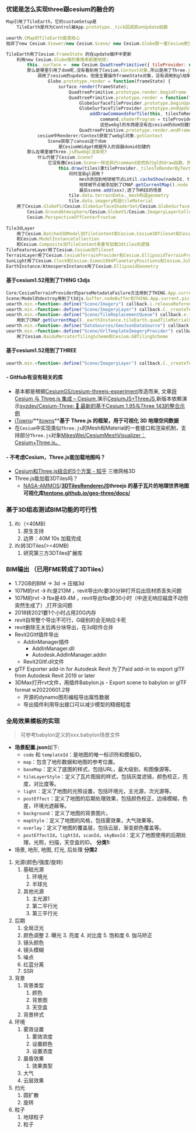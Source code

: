 ### 优锘是怎么实现three跟cesium的融合的
```JavaScript
Map引用了TileEarth，它的customSetup是
	TileEarth是作为Control被App.prototype._tick回调其onUpdate函数
	
uearth.CMap的TileEarth是其核心
抛弃了new Cesium.Viewer/new Cesium.Scene/ new Cesium.Globe那一套Cesium原生的构建地球的方法,自己利用Cesium的API重写了一套

TileEarth用了Cesium.FrameState 的在update循环中更新
	利用new Cesium.Globe做的事情来新建地球:
		this._surface =  new Cesium.QuadtreePrimitive({ tileProvider: new Cesium.GlobeSurfaceTileProvider({  
		那么是哪里引用了dom呢,没有看到用了Cesium.Context对象,所以是用了Three.js的webgl
			调用了cesium的update，但是主要操作frameState对象，没有调用到gl绘制
				Globe.prototype.render = function(frameState) {
					surface.render(frameState);
						QuadtreePrimitive.prototype.render.beginFrame
						QuadtreePrimitive.prototype.render = function(frameState) {
							GlobeSurfaceTileProvider.prototype.beginUpdate                            
							GlobeSurfaceTileProvider.prototype.endUpdate = function(frameState) {
								addDrawCommandsForTile(this, tilesToRender[tileIndex], frameState);
									command.shaderProgram = tileProvider._surfaceShaderSet.getShaderProgram(surfaceShaderSetOptions);
									这些webgl的东西是没有在cesium的dom创建的，而是同一用three.js的
							QuadtreePrimitive.prototype.render.endFrame
			cesium中Renderer/Context获取了webgl对象.getContext
				Scene获取了canvas这个dom
					是CesiumWidget根据传入的容器domid创建的
		那么在哪里被Three.js的webgl渲染呢?
			什么代替了Cesium.Scene?
				它没有像Cesium.Scene一样去执行command进而执行gl的draw函数，而是TileEarth.update()代替了Scene.render()
					this.draw(tiles)拿tileProvider._tilesToRenderByTextureCount去用three.js的THREE.Mesh(geometry, tileMaterial)去渲染地球
						何时渲染gl调用？
							mesh添加到地球根节点LUtil.cacheShow(nodeId, tileMaterialId, this.rootNode)
							地球根节点被添加到了CMAP.getCurrentMap().node
							最后scene.add(xxx);进了THREE的场景
						tile.data.terrainData._mesh构造geometry
						tile.data.imagery构造tileMaterial
	用了Cesium.GlobeFS/Cesium.GlobeSurfaceShaderSet/Cesium.GlobeSurfaceTileProvider/
		Cesium.GroundAtmosphere/Cesium.GlobeVS/Cesium.ImageryLayerCollection/Cesium.JulianDate/
		Cesium.PerspectiveOffCenterFrustum
	
Tile3dLayer
	用了Cesium.Batched3DModel3DTileContent和Cesium.Cesium3DTileset和Cesium.Instanced3DModel3DTileContent
	和Cesium.ModelInstanceCollection
	和Cesium.Composite3DTileContent来重写加载3dtiles的逻辑
TileFeatureLayer用了Cesium.Cesium3DTileset
TerrainLayer用了Cesium.CesiumTerrainProvider和Cesium.EllipsoidTerrainProvider
SunLight用了Cesium.Clock和Cesium.Simon1994PlanetaryPositions和Cesium.JulianDate
EarthInstance/AtmospereInstance用了Cesium.EllipsoidGeometry 
```

#### 基于cesium1.52用到了THING t3djs

```JavaScript
Core/CesiumTerrainProvider的parseMetadataFailure方法用到了THING.App.current.trigger
Scene/Model的destroy用到了t3djs.buffer.nodeBuffer和THING.App.current.picker.removePickingMaterial
uearth.min.<function>.define("Scene/Imagery") callback.i.releaseReference
uearth.min.<function>.define("Scene/ImageryLayer") callback.C._createTexture用到到t3djs.buffer.textureBuffer
uearth.min.<function>.define("Scene/TileReplacementQueue") callback.e.trimTiles
	用到了CMAP.getCurrentMap()._earthInstance.tileEarth.quadTileMatrial和类似Scene/Model
uearth.min.<function>.define("DataSources/GeoJsonDataSource") callback.createPoint用到了CMAP.Util.convertLonlatToWorld    
uearth.min.<function>.define("Scene/UrlTemplateImageryProvider") callback.o.reinitialize.then() callback
	用了Cesium.BaiduMercatorTilingScheme和Cesium.GBTilingScheme
```

#### 基于cesium1.52用到了THREE

```JavaScript
uearth.min.<function>.define("Scene/ImageryLayer") callback.C._createTexture
```

#### - GitHub有没有相关的库
  - 基本都是根据[CesiumGS/cesium-threejs-experiment](https://github.com/CesiumGS/cesium-threejs-experiment)改造而来, 文章[将 Cesium 与 Three.js 集成 – Cesium](https://cesium.com/blog/2017/10/23/integrating-cesium-with-threejs/),演示[CesiumJS+ThreeJS](https://cesiumgs.github.io/cesium-threejs-experiment/public/index.html),新版本依赖演示[syzdev/Cesium-Three: 🔧 最新的基于Cesium 1.95与Three 143的整合示例](https://github.com/syzdev/Cesium-Three)
  - [iTowns](https://github.com/iTowns)/**[itowns](https://github.com/iTowns/itowns)****基于 Three.js 的框架，用于可视化 3D 地理空间数据**
  - 在`Cesium`中实现类似`Three.js`的Mesh和Material的一套接口和渲染机制，支持部分`Three.js`对象[MikesWei/CesiumMeshVisualizer：Cesium+Three.js。](https://github.com/MikesWei/CesiumMeshVisualizer)
#### - 不考虑Cesium，Three.js能加载地图吗？
  - [Cesium和Three.js结合的5个方案 - 知乎](https://zhuanlan.zhihu.com/p/441682100) 三维网格3D
  - Three.js能加载3DTiles吗？
    - [NASA-AMMOS](https://github.com/NASA-AMMOS)/**[3DTilesRendererJS](https://github.com/NASA-AMMOS/3DTilesRendererJS)**threejs 的基于瓦片的地理世界地图可视化库**[tentone.github.io/geo-three/docs/](https://tentone.github.io/geo-three/docs/)**

### 基于3D组态测试BIM功能的可行性

1. ifc（<40MB)
    1. 原生支持
    2. 边界：40M 10s 加载完成
2. ifc转3DTiles(>=40MB)
    1. 研究第三方3DTiles扩展库

### BIM输出 （已用FME转成了3DTiles）

- 1.72GB的BIM -> 3d -> 压缩3d
- 107M的rvt -》 ifc是213M ，revit导出ifc要30分钟打开后出现材质丢失问题
- 107M的rvt -》 fbx是49.4M ，revit导出fbx要30小时（中途无响应磁盘不动但突然生成了）,打开没问题
- 2018转2021要1个小时占用20G内存
- revit自带整个导出不可行，G级别的会无响应卡死
- revit删除无关后再分块导出，在3d软件合并
- Revit2Gltf插件导出
  - AddinManager插件
    - AddInManager.dll
    - Autodesk.AddInManager.addin
  - Revit2Gltf.dll文件
- glTF Exporter add-in for Autodesk Revit 为了Paid add-in to export glTF from Autodesk Revit 2019 or later
- 3DMax打开rvt文件，用插件Babylon.js - Export scene to babylon or gITF format w20220601.2导
  - 开源的dynamo图形编程导出属性数据
  - 导出插件利用导出接口可以减少模型的精细程度
  
### 全局效果模板的实现
> 可参考babylon定义的xxx.babylon场景文件
- **场景配置.json**如下:
	- `code` 和 `templateId`：是地图的唯一标识符和模板ID。
	- `map`：包含了地形数据和地图的参考位置。
	- `baseMap`：定义了底图的样式，包括URL，最大级别，和图像源等。
	- `tileLayerStyle`：定义了瓦片图层的样式，包括灰度滤镜，颜色校正，亮度，对比度等。
	- `light`：定义了地图的光照设置，包括环境光，主光源，次光源等。
	- `postEffect`：定义了地图的后期处理效果，包括颜色校正，边缘模糊，色差，环境光遮蔽等。
	- `background`：定义了地图的背景图片。
	- `mapStyle`：定义了地图的风格，包括雾效果，大气效果等。
	- `overlay`：定义了地图的覆盖层，包括云层，渐变颜色覆盖等。
	- `postEffectId`，`lightId`，`scanId`，`skyBoxId`：定义了地图使用的后期处理，光照，扫描，天空盒的ID。
**分类1:** 
- 场景, 地形, 地图, 灯光, 后处理
**分类2**
1. 光源(颜色/强度/旋转)
	1. 基础光源
		1. 环境光
		2. 半球光
	2. 其他光源
		1. 主光源1
		2. 第二平行光
		3. 第三平行光
2. 后期
	1. 全局泛光
	2. 颜色调整
		2. 曝光
		3. 亮度
		4. 对比度
		5. 饱和度
		6. 伽马矫正
	3. 镜头颜色
	4. 镜头模糊
	5. 噪点
	6. 红蓝分离
	7. SSR
3. 背景
	1. 背景类型
		1. 颜色
		2. 背景图
		3. 天空盒
	2. 背景样式
7. 环境
	1. 雾效设置
		1. 雾效浓度
		2. 设置颜色
		3. 设置浓度
	2. 晨昏效果
		1. 效果类型
	3. 大气
	4. 云层效果
8. 扫光
	1. 圆扩散
	2. 旋转
9. 粒子
	1. 地球粒子
	2. 粒子